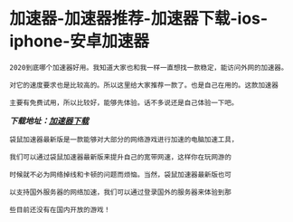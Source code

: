 # 加速器-加速器推荐-加速器下载-ios-iphone-安卓加速器

```
2020到底哪个加速器好用。我知道大家也和我一样一直想找一款稳定，能访问外网的加速器。
```
```
对它的速度要求也是比较高的。所以这里给大家推荐一款了。也是自己在用的。这款加速器
```
```
主要有免费试用，所以比较好，能够先体验。话不多说还是自己体验一下吧。
```

***下载地址：[加速器下载](https://cjyffmmy.com/share.html?channel=s3)***

```
袋鼠加速器最新版是一款能够对大部分的网络游戏进行加速的电脑加速工具，
```
```
我们可以通过袋鼠加速器最新版来提升自己的宽带网速，这样你在玩网游的
```  
```
时候就不必为网络掉线和卡顿的问题而烦恼。当然，袋鼠加速器最新版也可
```  
```
以支持国外服务器的网络加速，我们可以通过登录国外的服务器来体验到那
```  
```
些目前还没有在国内开放的游戏！
```


